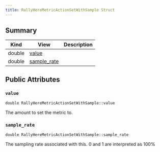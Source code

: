 ```yaml
---
title: RallyHereMetricActionSetWithSample Struct
---
```



## Summary
| Kind | View | Description |
|------|------|-------------|
|double|[value](/game-host-adapter/structrallyheremetricactionsetwithsample/#structRallyHereMetricActionSetWithSample_1ab1d32d720960beba507e34ac29c76ba4)||
|double|[sample_rate](/game-host-adapter/structrallyheremetricactionsetwithsample/#structRallyHereMetricActionSetWithSample_1a527ac4e573c55394bc13e8c4574ecf77)||
## Public Attributes



### `value` <a id="structRallyHereMetricActionSetWithSample_1ab1d32d720960beba507e34ac29c76ba4"></a>

`double RallyHereMetricActionSetWithSample::value`



The amount to set the metric to. 



### `sample_rate` <a id="structRallyHereMetricActionSetWithSample_1a527ac4e573c55394bc13e8c4574ecf77"></a>

`double RallyHereMetricActionSetWithSample::sample_rate`



The sampling rate associated with this. 0 and 1 are interpreted as 100% 




